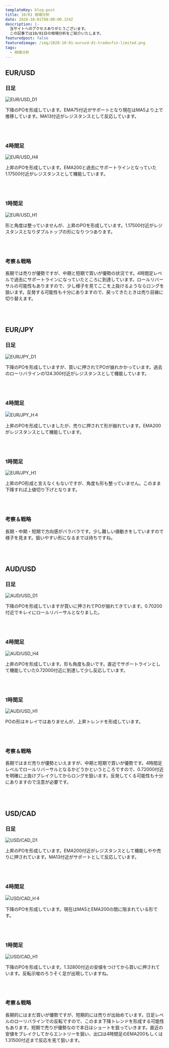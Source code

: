 ```yaml
---
templateKey: blog-post
title: 10/01 相場分析
date: 2020-10-01T08:00:00.154Z
description: |-
  当サイトへのアクセスありがとうございます。
  この記事では10/01日の相場分析をご紹介いたします。
featuredpost: false
featuredimage: /img/2020-10-01-eurusd-d1-tradexfin-limited.png
tags:
  - 相場分析
---
```

## EUR/USD

### 日足

![EUR/USD_D1](/img/2020-10-01-eurusd-d1-tradexfin-limited.png)

下降のPOを形成しています。EMA75付近がサポートとなり現在はMA5より上で推移しています。MA13付近がレジスタンスとして反応しています。

<br/>
<br/>

### 4時間足

![EUR/USD_H4](/img/2020-10-01-eurusd-h4-tradexfin-limited.png)

上昇のPOを形成しています。EMA200と過去にサポートラインとなっていた1.17500付近がレジスタンスとして機能しています。

<br/>
<br/>

### 1時間足

![EUR/USD_H1](/img/2020-10-01-eurusd-h1-tradexfin-limited.png)

形と角度は整っていませんが、上昇のPOを形成しています。1.17500付近がレジスタンスとなりダブルトップの形になりつつあります。

<br/>
<br/>

### 考察＆戦略

長期では売りが優勢ですが、中期と短期で買いが優勢の状況です。4時間足レベルで過去にサポートラインになっていたところに到達しています。ロールリバーサルの可能性もありますので、少し様子を見てここを上抜けるようならロングを狙います。反発する可能性も十分にありますので、戻ってきたときは売り目線に切り替えます。

<br/>
<br/>

## EUR/JPY

### 日足

![EUR/JPY_D1](/img/2020-10-01-eurjpy-d1-tradexfin-limited.png)

下降のPOを形成していますが、買いに押されてPOが崩れかかっています。過去のローリバラインの124.300付近がレジスタンスとして機能しています。

<br/>
<br/>

### 4時間足

![EUR/JPY_H４](/img/2020-10-01-eurjpy-h4-tradexfin-limited.png)

上昇のPOを形成していましたが、売りに押されて形が崩れています。EMA200がレジスタンスとして機能しています。

<br/>
<br/>

### 1時間足

![EUR/JPY_H1](/img/2020-10-01-eurjpy-h1-tradexfin-limited.png)

上昇のPO形成と言えなくもないですが、角度も形も整っていません。このまま下降すれば上値切り下げとなります。

<br/>
<br/>

### 考察＆戦略

長期・中期・短期で方向感がバラバラです。少し難しい値動きをしていますので様子を見ます。狙いやすい形になるまでは待ちですね。

<br/>
<br/>

## AUD/USD

### 日足

![AUD/USD_D1](/img/2020-10-01-audusd-d1-tradexfin-limited.png)

下降のPOを形成していますが買いに押されてPOが崩れてきています。0.70200付近でキレイにロールリバーサルとなりました。

<br/>
<br/>

### 4時間足

![AUD/USD_H4](/img/2020-10-01-audusd-h4-tradexfin-limited.png)

上昇のPOを形成しています。形も角度も良いです。直近でサポートラインとして機能していた0.72000付近に到達して少し反応しています。

<br/>
<br/>

### 1時間足

![AUD/USD_H1](/img/2020-10-01-audusd-h1-tradexfin-limited.png)

POの形はキレイではありませんが、上昇トレンドを形成しています。

<br/>
<br/>

### 考察＆戦略

長期ではまだ売りが優勢といえますが、中期と短期で買いが優勢です。4時間足レベルでロールリバーサルとなるかどうかというところですので、0.72000付近を明確に上抜けブレイクしてからロングを狙います。反発してくる可能性も十分にありますので注意が必要です。

<br/>
<br/>

## USD/CAD

### 日足

![USD/CAD_D1](/img/2020-10-01-usdcad-d1-tradexfin-limited.png)

上昇のPOを形成しています。EMA200付近がレジスタンスとして機能しやや売りに押されています。MA13付近がサポートとして反応しています。

<br/>
<br/>

### 4時間足

![USD/CAD_H４](/img/2020-10-01-usdcad-h4-tradexfin-limited.png)

下降のPOを形成しています。現在はMA5とEMA200の間に阻まれている形です。

<br/>
<br/>

### 1時間足

![USD/CAD_H1](/img/2020-10-01-usdcad-h1-tradexfin-limited.png)

下降のPOを形成しています。1.32800付近の安値をつけてから買いに押されています。反転示唆のろうそく足が出現していますね。

<br/>
<br/>

### 考察＆戦略

長期的にはまだ買いが優勢ですが、短期的には売りが出始めています。日足レベルのローリバラインでの反転ですので、このまま下降トレンドを形成する可能性もあります。短期で売りが優勢なので本日はショートを狙っていきます。直近の安値をブレイクしてからエントリーを狙い、出口は4時間足のEMA200もしくは1.31500付近まで反応を見て狙います。
